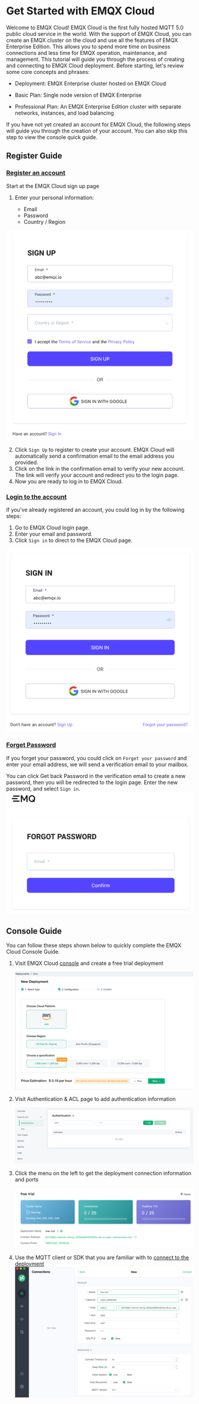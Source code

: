 # Get Started with EMQX Cloud

Welcome to EMQX Cloud! EMQX Cloud is the first fully hosted MQTT 5.0 public cloud service in the world. With the support of EMQX Cloud,
you can create an EMQX cluster on the cloud and use all the features of EMQX Enterprise Edition. This allows you to spend more time on business
connections and less time for EMQX operation, maintenance, and management. This tutorial will guide you through the process of creating and connecting
to EMQX Cloud deployment. Before starting, let's review some core concepts and phrases:

* Deployment: EMQX Enterprise cluster hosted on EMQX Cloud
* Basic Plan: Single node version of EMQX Enterprise
* Professional Plan: An EMQX Enterprise Edition cluster with separate networks, instances, and load balancing
  
  <LazyIframeVideo vendor="youtube" src="https://www.youtube.com/embed/nOmIomoFn28/?autoplay=1&null" />


If you have not yet created an account for EMQX Cloud, the following steps will guide you through the creation of your account. You can also skip this step to view the console quick guide.

## Register Guide

### [Register an account](https://www.emqx.com/en/signup?continue=https://www.emqx.com/en/cloud)

Start at the EMQX Cloud sign up page

1. Enter your personal information:
   
   * Email
   * Password
   * Country / Region

![login](./_assets/sign_up.png)

2. Click `Sign Up` to register to create your account.
   EMQX Cloud will automatically send a confirmation email to the email address you provided.
3. Click on the link in the confirmation email to verify your new account. The link will verify your account
   and redirect you to the login page.
4. Now you are ready to log in to EMQX Cloud.

### [Login to the account](https://www.emqx.com/en/signin?continue=https://www.emqx.com/en/cloud)

If you've already registered an account, you could log in by the following steps:

1. Go to EMQX Cloud login page.
2. Enter your email and password.
3. Click `Sign in` to direct to the EMQX Cloud page.

![login](./_assets/log_in.png)



### [Forget Password](https://www.emqx.com/en/forgot-password?continue=https://www.emqx.com/en/cloud)

If you forget your password, you could click on `Forget your password` and enter your email address, we will send a verification email to your mailbox.

You can click Get back Password in the verification email to create a new password, 
then you will be redirected to the login page. Enter the new password, and select `Sign in`.
![login](./_assets/forget_password.png)


## Console Guide

You can follow these steps shown below to quickly complete the EMQX Cloud Console Guide.


1. Visit EMQX Cloud [console](https://cloud-intl.emqx.com/console/) and create a free trial deployment
   
   ![console](./_assets/free_trial.png)


2. Visit Authentication & ACL page to add authentication information

   ![authentication](./_assets/auth.png)


3. Click the menu on the left to get the deployment connection information and ports

   ![authentication](./_assets/detail.png)
    

4. Use the MQTT client or SDK that you are familiar with to [connect to the deployment](../connect_to_deployments/overview.md) 
   ![authentication](./_assets/mqttx_connect.png)
   

